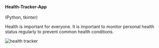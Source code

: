 #### Health-Tracker-App
(Python, tkinter)

Health is important for everyone. It is important to monitor personal health status regularly to prevent common health conditions.

![health tracker](https://user-images.githubusercontent.com/48885389/107739187-499a0880-6d43-11eb-834c-4a0556aa6c06.png)


